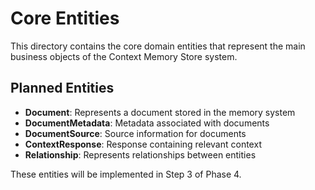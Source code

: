 # Core Entities

This directory contains the core domain entities that represent the main business objects of the Context Memory Store system.

## Planned Entities

- **Document**: Represents a document stored in the memory system
- **DocumentMetadata**: Metadata associated with documents
- **DocumentSource**: Source information for documents
- **ContextResponse**: Response containing relevant context
- **Relationship**: Represents relationships between entities

These entities will be implemented in Step 3 of Phase 4.